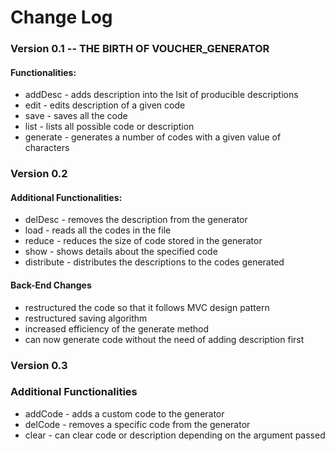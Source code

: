 # Change Log
### Version 0.1 -- THE BIRTH OF VOUCHER_GENERATOR
#### Functionalities:  
- addDesc - adds description into the lsit of producible descriptions
- edit - edits description of a given code
- save - saves all the code
- list - lists all possible code or description
- generate - generates a number of codes with a given value of characters

### Version 0.2

#### Additional Functionalities:
- delDesc - removes the description from the generator
- load - reads all the codes in the file
- reduce - reduces the size of code stored in the generator
- show - shows details about the specified code
- distribute - distributes the descriptions to the codes generated

#### Back-End Changes
- restructured the code so that it follows MVC design pattern
- restructured saving algorithm 
- increased efficiency of the generate method
- can now generate code without the need of adding description first

### Version 0.3

### Additional Functionalities
- addCode - adds a custom code to the generator
- delCode - removes a specific code from the generator
- clear - can clear code or description depending on the argument passed
